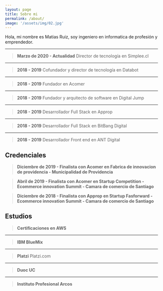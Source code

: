 ```yaml
---
layout: page
title: Sobre mi
permalink: /about/
image: '/assets/img/02.jpg'
---
```


Hola, mi nombre es Matias Ruiz, soy ingeniero en informatica de profesión y emprendedor.

***

> **Marzo de 2020 - Actualidad** Director de tecnología en Simplee.cl

***

> **2018 - 2019** Cofundador y director de tecnología en Databot

***

> **2018 - 2019** Fundador en Acomer

***

> **2018 - 2019** Fundador y arquitecto de software en Digital Jump

***

> **2018 - 2019** Desarrollador Full Stack en Approp

***

> **2018 - 2019** Desarrollador Full Stack en BitBang Digital

***

> **2018 - 2019** Desarrollador Front end en ANT Digital

## Credenciales

> **Diciembre de 2019 - Finalista con Acomer en Fabrica de innovacion de providencia - Municipalidad de Providencia**

> **Abril de 2019 - Finalista con Acomer en Startup Competition - Ecommerce innovation Summit - Camara de comercio de Santiago**

> **Diciembre de 2018 - Finalista con Approp en Startup Fasforward - Ecommerce innovation Summit - Camara de comercio de Santiago**


## Estudios

>**Certificaciones en AWS**

***

>**IBM BlueMix**

***

> **Platzi**
Platzi.com

***

> **Duoc UC**

***
>**Instituto Profesional Arcos**